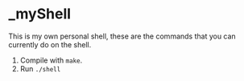 # _myShell

This is my own personal shell, these are the commands that you can currently do on the shell. 

1. Compile with `make`.
2. Run `./shell`
